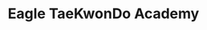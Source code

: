 ---
title: "Eagle TaeKwonDo Academy"
url: /toronto/eagle-taekwondo-academy/
shop: office supplies
---